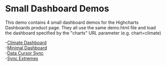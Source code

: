 
# Small Dashboard Demos

This demo contains 4 small dashboard demos for the Highcharts Dashboards product page. They all use the same demo.html file and load the dashboard specified by the "charts" URL parameter (e.g. chart=climate)

-[Climate Dashboard](http://localhost:3030/samples/view?path=highcharts/website/small-demos-dashboards&charts=climate)    
-[Minimal Dashboard](http://localhost:3030/samples/view?path=highcharts/website/small-demos-dashboards&charts=minimal)    
-[Data Cursor Sync](http://localhost:3030/samples/view?path=highcharts/website/small-demos-dashboards&charts=datacursor)   
-[Sync Extremes](http://localhost:3030/samples/view?path=highcharts/website/small-demos-dashboards&charts=extremes)  
